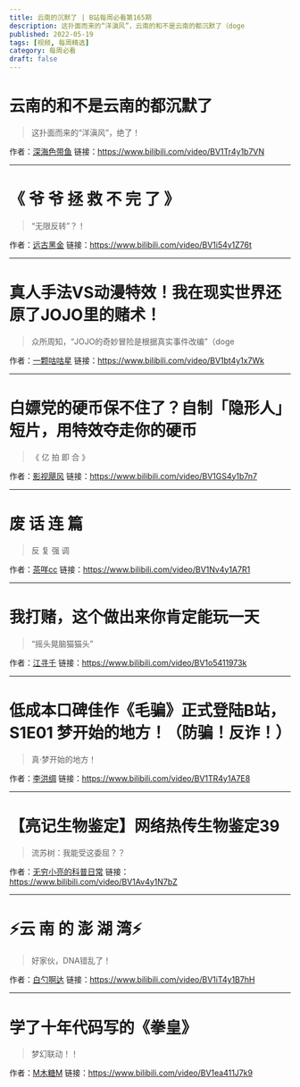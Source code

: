 ```yaml
---
title: 云南的沉默了 | B站每周必看第165期
description: 这扑面而来的“洋滇风”，云南的和不是云南的都沉默了（doge
published: 2022-05-19
tags: [视频, 每周精选]
category: 每周必看
draft: false
---
```


# 云南的和不是云南的都沉默了
> 这扑面而来的“洋滇风”，绝了！

作者：[深海色带鱼](https://space.bilibili.com/5374954)
链接：https://www.bilibili.com/video/BV1Tr4y1b7VN

---

# 《 爷 爷 拯 救 不 完 了 》
> “无限反转”？！

作者：[远古黑金](https://space.bilibili.com/158119101)
链接：https://www.bilibili.com/video/BV1i54y1Z76t

---

# 真人手法VS动漫特效！我在现实世界还原了JOJO里的赌术！
> 众所周知，“JOJO的奇妙冒险是根据真实事件改编”（doge

作者：[一颗咕咕星](https://space.bilibili.com/38606568)
链接：https://www.bilibili.com/video/BV1bt4y1x7Wk

---

# 白嫖党的硬币保不住了？自制「隐形人」短片，用特效夺走你的硬币
> 《 亿 拍 即 合 》

作者：[影视飓风](https://space.bilibili.com/946974)
链接：https://www.bilibili.com/video/BV1GS4y1b7n7

---

# 废 话 连 篇
> 反 复 强 调

作者：[茶咩cc](https://space.bilibili.com/6054967)
链接：https://www.bilibili.com/video/BV1Nv4y1A7R1

---

# 我打赌，这个做出来你肯定能玩一天
> “摇头晃脑猫猫头”

作者：[江寻千](https://space.bilibili.com/1895195099)
链接：https://www.bilibili.com/video/BV1o5411973k

---

# 低成本口碑佳作《毛骗》正式登陆B站，S1E01 梦开始的地方！（防骗！反诈！）
> 真·梦开始的地方！

作者：[李洪绸](https://space.bilibili.com/543832538)
链接：https://www.bilibili.com/video/BV1TR4y1A7E8

---

# 【亮记生物鉴定】网络热传生物鉴定39
> 流苏树：我能受这委屈？？

作者：[无穷小亮的科普日常](https://space.bilibili.com/14804670)
链接：https://www.bilibili.com/video/BV1Av4y1N7bZ

---

# ⚡️云 南 的 澎 湖 湾⚡️
> 好家伙，DNA错乱了！

作者：[白勺啊达](https://space.bilibili.com/5260378)
链接：https://www.bilibili.com/video/BV1iT4y1B7hH

---

# 学了十年代码写的《拳皇》
> 梦幻联动！！

作者：[M木糖M](https://space.bilibili.com/33824345)
链接：https://www.bilibili.com/video/BV1ea411J7k9

